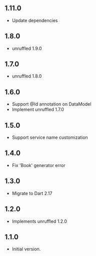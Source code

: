 ## 1.11.0

- Update dependencies

## 1.8.0

- unruffled 1.9.0

## 1.7.0

- unruffled 1.8.0

## 1.6.0

- Support @Id annotation on DataModel
- Implement unruffled 1.7.0

## 1.5.0

- Support service name customization

## 1.4.0

- Fix 'Book' generator error

## 1.3.0

- Migrate to Dart 2.17

## 1.2.0

- Implements unruffled 1.2.0

## 1.1.0

- Initial version.
